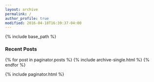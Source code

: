 ```yaml
---
layout: archive
permalink: /
author_profile: true
modified: 2016-04-18T16:39:37-04:00
---
```


<!--{% include base_path %}-->

<!--<div class="grid__wrapper">-->
<!--  <h2>Recent Posts</h2>-->
<!--  {% for post in site.categories.articles limit:5 %}-->
<!--    {% include archive-single.html %}-->
<!--  {% endfor %}-->
<!--</div>-->

{% include base_path %}

<h3 class="archive__subtitle">Recent Posts</h3>

{% for post in paginator.posts %}
  {% include archive-single.html %}
{% endfor %}

{% include paginator.html %}

